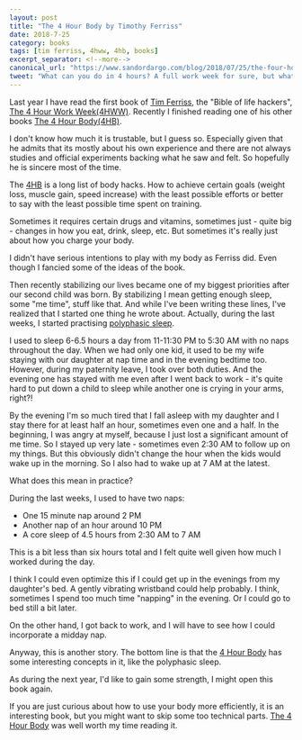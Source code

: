 ```yaml
---
layout: post
title: "The 4 Hour Body by Timothy Ferriss"
date: 2018-7-25
category: books
tags: [tim ferriss, 4hww, 4hb, books]
excerpt_separator: <!--more-->
canonical_url: "https://www.sandordargo.com/blog/2018/07/25/the-four-hour-body"
tweet: "What can you do in 4 hours? A full work week for sure, but what about a great body?"
---
```

Last year I have read the first book of [Tim Ferriss](https://tim.blog/), the "Bible of life hackers", [The 4 Hour Work Week(4HWW)](http://sandordargo.com/blog/2017/06/09/4hww). Recently I finished reading one of his other books [The 4 Hour Body(4HB)](https://amzn.to/2IuzNUD).
<!--more-->

I don't know how much it is trustable, but I guess so. Especially given that he admits that its mostly about his own experience and there are not always studies and official experiments backing what he saw and felt. So hopefully he is sincere most of the time.

The [4HB](https://amzn.to/2IuzNUD) is a long list of body hacks. How to achieve certain goals (weight loss, muscle gain, speed increase) with the least possible efforts or better to say with the least possible time spent on training.

Sometimes it requires certain drugs and vitamins, sometimes just - quite big - changes in how you eat, drink, sleep, etc. But sometimes it's really just about how you charge your body.

I didn't have serious intentions to play with my body as Ferriss did. Even though I fancied some of the ideas of the book.

Then recently stabilizing our lives became one of my biggest priorities after our second child was born. By stabilizing I mean getting enough sleep, some "me time", stuff like that. And while I've been writing these lines, I've realized that I started one thing he wrote about. Actually, during the last weeks, I started practising [polyphasic sleep](https://www.supermemo.com/en/articles/polyphasic).

I used to sleep 6-6.5 hours a day from 11-11:30 PM to 5:30 AM with no naps throughout the day. When we had only one kid, it used to be my wife staying with our daughter at nap time and in the evening bedtime too. However, during my paternity leave, I took over both duties. And the evening one has stayed with me even after I went back to work - it's quite hard to put down a child to sleep while another one is crying in your arms, right?!

By the evening I'm so much tired that I fall asleep with my daughter and I stay there for at least half an hour, sometimes even one and a half. In the beginning, I was angry at myself, because I just lost a significant amount of me time. So I stayed up very late - sometimes even 2:30 AM to follow up on my things. But this obviously didn't change the hour when the kids would wake up in the morning. So I also had to wake up at 7 AM at the latest.

What does this mean in practice?

During the last weeks, I used to have two naps:
- One 15 minute nap around 2 PM
- Another nap of an hour around 10 PM
- A core sleep of 4.5 hours from 2:30 AM to 7 AM

This is a bit less than six hours total and I felt quite well given how much I worked during the day. 

I think I could even optimize this if I could get up in the evenings from my daughter's bed. A gently vibrating wristband could help probably. I think, sometimes I spend too much time "napping" in the evening. Or I could go to bed still a bit later.

On the other hand, I got back to work, and I will have to see how I could incorporate a midday nap.

Anyway, this is another story. The bottom line is that the [4 Hour Body](https://amzn.to/2IuzNUD) has some interesting concepts in it, like the polyphasic sleep.

As during the next year, I'd like to gain some strength, I might open this book again.

If you are just curious about how to use your body more efficiently, it is an interesting book, but you might want to skip some too technical parts. [The 4 Hour Body](https://amzn.to/2IuzNUD) was well worth my time reading it.